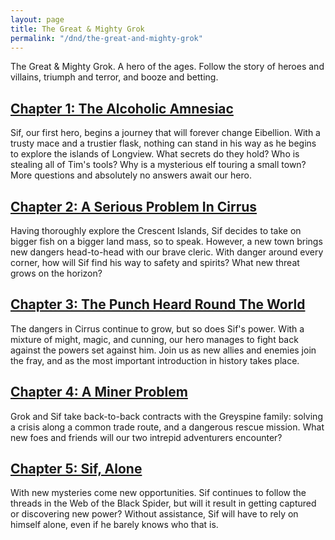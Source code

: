 ```yaml
---
layout: page
title: The Great & Mighty Grok
permalink: "/dnd/the-great-and-mighty-grok"
---
```


The Great & Mighty Grok.
A hero of the ages.
Follow the story of heroes and villains, triumph and terror, and booze and betting.

## [Chapter 1: The Alcoholic Amnesiac](/dnd/the-great-and-mighty-grok/the-alcoholic-amnesiac)

Sif, our first hero, begins a journey that will forever change Eibellion.
With a trusty mace and a trustier flask, nothing can stand in his way as he begins to explore the islands of Longview.
What secrets do they hold?
Who is stealing all of Tim's tools?
Why is a mysterious elf touring a small town?
More questions and absolutely no answers await our hero.

## [Chapter 2: A Serious Problem In Cirrus](/dnd/the-great-and-mighty-grok/a-serious-problem-in-cirrus)

Having thoroughly explore the Crescent Islands, Sif decides to take on bigger fish on a bigger land mass, so to speak.
However, a new town brings new dangers head-to-head with our brave cleric.
With danger around every corner, how will Sif find his way to safety and spirits?
What new threat grows on the horizon?

## [Chapter 3: The Punch Heard Round The World](/dnd/the-great-and-mighty-grok/the-punch-heard-round-the-world)

The dangers in Cirrus continue to grow, but so does Sif's power.
With a mixture of might, magic, and cunning, our hero manages to fight back against the powers set against him.
Join us as new allies and enemies join the fray, and as the most important introduction in history takes place.

## [Chapter 4: A Miner Problem](/dnd/the-great-and-mighty-grok/a-miner-problem)

Grok and Sif take back-to-back contracts with the Greyspine family:
solving a crisis along a common trade route, and a dangerous rescue mission.
What new foes and friends will our two intrepid adventurers encounter?

## [Chapter 5: Sif, Alone](/dnd/the-great-and-mighty-grok/sif-alone)

With new mysteries come new opportunities.
Sif continues to follow the threads in the Web of the Black Spider, but will it result in getting captured or discovering new power?
Without assistance, Sif will have to rely on himself alone, even if he barely knows who that is.
